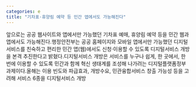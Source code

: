 ```yaml
---
categories: e
title: "기차표·휴양림 예약 등 민간 앱에서도 가능해진다"
---
```

앞으로는 공공 웹사이트와 앱에서만 가능했던 기차표 예매, 휴양림 예약 등을 민간 웹과 앱에서도 가능해진다.행정안전부는 공공 홈페이지와 모바일 앱에서만 가능했던 디지털서비스를 친숙하고 편리한 민간 앱(웹)에서도 신청·이용할 수 있도록 디지털서비스 개방을 본격 추진한다고 밝혔다.디지털서비스 개방은 서비스를 누구나 쉽게, 한 곳에서, 한 번에 이용할 수 있도록 민간과 함께 혁신 생태계를 조성해 나가려는 디지털플랫폼정부 과제이다.올해는 이용 빈도와 파급효과, 개방수요, 민관융합서비스 창출 가능성 등을 고려해 서비스 6종을 디지털서비스 개방